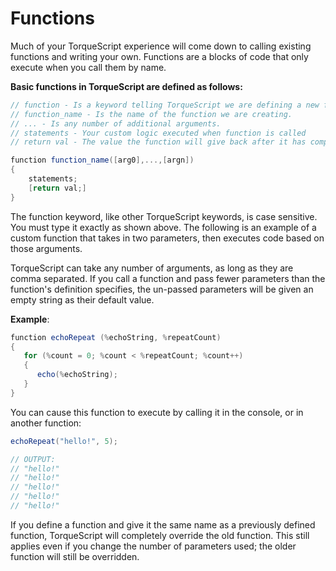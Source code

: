 # Functions 
Much of your TorqueScript experience will come down to calling existing functions and writing your own. Functions are a blocks of code that only execute when you call them by name. 

**Basic functions in TorqueScript are defined as follows:**
```cs
// function - Is a keyword telling TorqueScript we are defining a new function.
// function_name - Is the name of the function we are creating.
// ... - Is any number of additional arguments.
// statements - Your custom logic executed when function is called
// return val - The value the function will give back after it has completed. Optional.

function function_name([arg0],...,[argn]) 
{
    statements;
    [return val;]
}
```
The function keyword, like other TorqueScript keywords, is case sensitive. You must type it exactly as shown above. The following is an example of a custom function that takes in two parameters, then executes code based on those arguments.

TorqueScript can take any number of arguments, as long as they are comma separated. If you call a function and pass fewer parameters than the function's definition specifies, the un-passed parameters will be given an empty string as their default value.

**Example**:
```cs
function echoRepeat (%echoString, %repeatCount) 
{
   for (%count = 0; %count < %repeatCount; %count++)
   {
      echo(%echoString);
   }
}
```
You can cause this function to execute by calling it in the console, or in another function:
```cs
echoRepeat("hello!", 5);

// OUTPUT:
// "hello!"
// "hello!"
// "hello!"
// "hello!"
// "hello!"
```
If you define a function and give it the same name as a previously defined function, TorqueScript will completely override the old function. This still applies even if you change the number of parameters used; the older function will still be overridden. 


